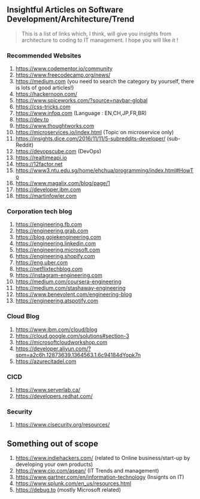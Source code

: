 ## Insightful Articles on Software Development/Architecture/Trend

> This is a list of links which, I think, will give you insights from architecture to coding to IT management. I hope you will like it ! 

### Recommended Websites 
1. https://www.codementor.io/community
2. https://www.freecodecamp.org/news/
3. https://medium.com (you need to search the category by yourself, there is lots of good articles!)
4. https://hackernoon.com/
5. https://www.spiceworks.com/?source=navbar-global
6. https://css-tricks.com
7. https://www.infoq.com (Language : EN,CH,JP,FR,BR)
8. https://dev.to
9. https://www.thoughtworks.com
10. https://microservices.io/index.html (Topic on microservice only)
11. https://insights.dice.com/2016/11/11/5-subreddits-developer/ (sub-Reddit)
12. https://devopscube.com (DevOps)
13. https://realtimeapi.io
14. https://12factor.net
15. https://www3.ntu.edu.sg/home/ehchua/programming/index.html#HowTo
16. https://www.magalix.com/blog/page/1
17. https://developer.ibm.com
18. https://martinfowler.com

### Corporation tech blog
1. https://engineering.fb.com
2. https://engineering.grab.com
3. https://blog.gojekengineering.com
4. https://engineering.linkedin.com
5. https://engineering.microsoft.com
6. https://engineering.shopify.com
7. https://eng.uber.com
8. https://netflixtechblog.com
9. https://instagram-engineering.com
10. https://medium.com/coursera-engineering
11. https://medium.com/stashaway-engineering
12. https://www.benevolent.com/engineering-blog
13. https://engineering.atspotify.com

### Cloud Blog
1. https://www.ibm.com/cloud/blog
2. https://cloud.google.com/solutions#section-3
3. https://microsoftcloudworkshop.com
4. https://developer.aliyun.com/?spm=a2c6h.12873639.1364563.1.6c94184dYopk7n
5. https://azurecitadel.com

### CICD
1. https://www.serverlab.ca/
2. https://developers.redhat.com/

### Security
1. https://www.cisecurity.org/resources/

## Something out of scope
1. https://www.indiehackers.com/ (related to Online business/start-up by developing your own products)
2. https://www.cio.com/asean/ (IT Trends and management)
3. https://www.gartner.com/en/information-technology (Insignts on IT)
4. https://www.splunk.com/en_us/resources.html
5. https://debug.to (mostly Microsoft related)
